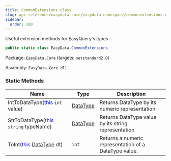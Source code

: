 ```yaml
---
title: CommonExtensions class
slug: api-reference/easydata-core/easydata-namespace/commonextensions-class
sidebar:
  order: 100
---
```


Useful extension methods for EasyQuery's types
```csharp
public static class EasyData.CommonExtensions

```
Package: `EasyData.Core` (targets: `netstandard2.0`)

Assembly: `EasyData.Core.dll`

### Static Methods

| Name | Type | Description | 
| --- | --- | --- | 
| IntToDataType(<span style='color: blue'>this</span> `int` value) | [DataType](/easyquery/docs/api-reference/easydata-core/easydata-namespace/datatype-enum) | Returns DataType by its numeric representation. | 
| StrToDataType(<span style='color: blue'>this</span> `string` typeName) | [DataType](/easyquery/docs/api-reference/easydata-core/easydata-namespace/datatype-enum) | Returns DataType value by its string representation | 
| ToInt(<span style='color: blue'>this</span> [DataType](/easyquery/docs/api-reference/easydata-core/easydata-namespace/datatype-enum) dt) | `int` | Returns a numeric representation of a DataType value. |
